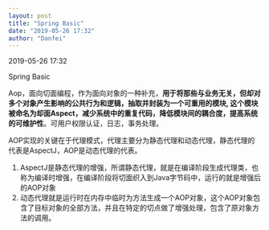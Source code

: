 ```yaml
---
layout: post
title: "Spring Basic"
date: "2019-05-26 17:32"
author: "Danfei"
---
```

2019-05-26 17:32

Spring Basic

Aop，面向切面编程，作为面向对象的一种补充，**用于将那些与业务无关，但却对多个对象产生影响的公共行为和逻辑，抽取并封装为一个可重用的模块,
这个模块被命名为却面Aspect，减少系统中的重复代码，降低模块间的耦合度，提高系统的可维护性**。可用户权限认证，日志，事务处理。


AOP实现的关键在于代理模式，代理主要分为静态代理和动态代理，静态代理的代表是AspectJ，AOP是动态代理的代表。


1. AspectJ是静态代理的增强，所谓静态代理，就是在编译阶段生成代理类，也称为编译时增强，在编译阶段将切面织入到Java字节码中，运行的就是增强后的AOP对象
2. 动态代理就是运行时在内存中临时为方法生成一个AOP对象，这个AOP对象包含了目标对象的全部方法，并且在特定的切点做了增强处理，包含了原对象方法的调用。 
